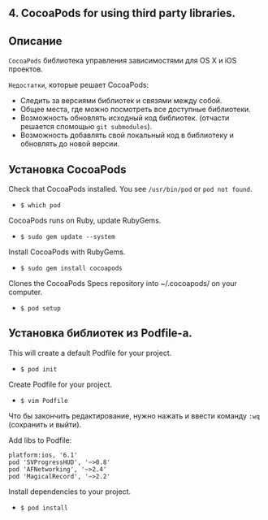 ## 4. CocoaPods for using third party libraries.

## Описание

`CocoaPods` библиотека управления зависимостями для OS X и iOS проектов.

`Недостатки`, которые решает CocoaPods:
* Следить за версиями библиотек и связями между собой.
* Общее места, где можно посмотреть все доступные библиотеки.
* Возможность обновлять исходный код библиотек. (отчасти решается спомощью `git submodules`).
* Возможность добавлять свой локальный код в библиотеку и обновлять до новой версии.

## Установка CocoaPods 

Check that CocoaPods installed. You see `/usr/bin/pod` or `pod not found`.
* ```$ which pod```

CocoaPods runs on Ruby, update RubyGems. 
* ```$ sudo gem update --system```

Install CocoaPods with RubyGems. 

* ```$ sudo gem install cocoapods```

Clones the CocoaPods Specs repository into ~/.cocoapods/ on your computer. 

* ```$ pod setup```

## Установка библиотек из Podfile-а.

This will create a default Podfile for your project.

* ```$ pod init```

Create Podfile for your project.

* ```$ vim Podfile```

Что бы закончить редактирование, нужно нажать <Esc> и ввести команду ```:wq``` (сохранить и выйти).

Add libs to Podfile:
```
platform:ios, '6.1'
pod 'SVProgressHUD', '~>0.8'
pod 'AFNetworking', '~>2.4'
pod 'MagicalRecord', '~>2.2'
```

Install dependencies to your project.
* ```$ pod install```
